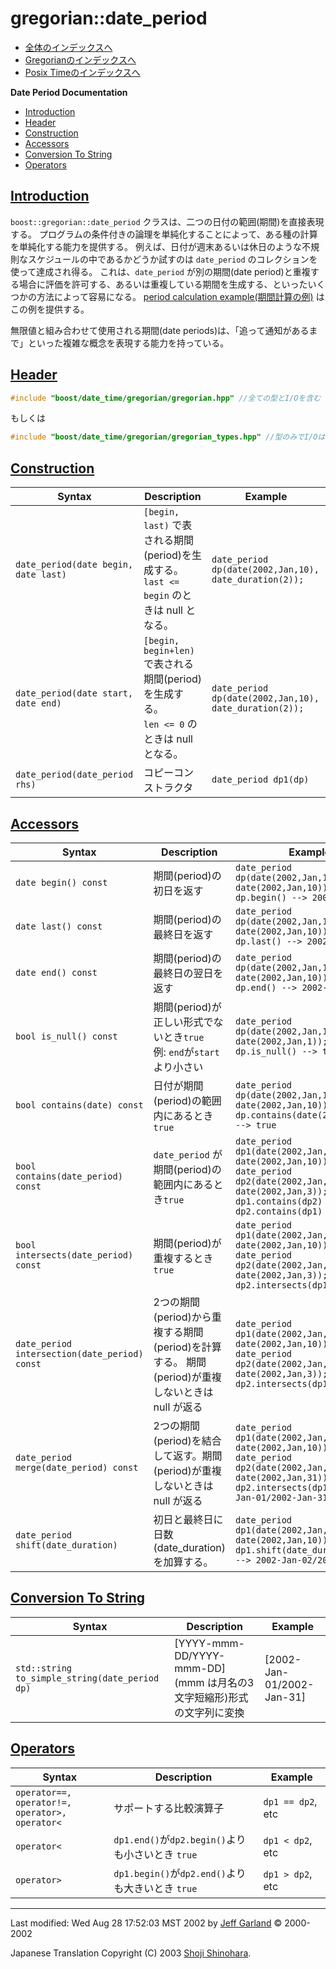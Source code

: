 # gregorian::date_period

- [全体のインデックスへ](../date_time.md)
- [Gregorianのインデックスへ](gregorian.md)
- [Posix Timeのインデックスへ](posix_time.md)

**Date Period Documentation**

- [Introduction](#introduction)
- [Header](#header)
- [Construction](#construction)
- [Accessors](#accessors)
- [Conversion To String](#conversion-to-string)
- [Operators](#operators)


## <a id="introduction" href="#introduction">Introduction</a>
`boost::gregorian::date_period` クラスは、二つの日付の範囲(期間)を直接表現する。 プログラムの条件付きの論理を単純化することによって、ある種の計算を単純化する能力を提供する。 例えば、日付が週末あるいは休日のような不規則なスケジュールの中であるかどうか試すのは `date_period` のコレクションを使って達成され得る。 これは、`date_period` が別の期間(date period)と重複する場合に評価を許可する、あるいは重複している期間を生成する、といったいくつかの方法によって容易になる。 [period calculation example(期間計算の例)](period_calc.cpp.md) はこの例を提供する。

無限値と組み合わせて使用される期間(date periods)は、「追って通知があるまで」といった複雑な概念を表現する能力を持っている。


## <a id="header" href="#header">Header</a>
```cpp
#include "boost/date_time/gregorian/gregorian.hpp" //全ての型とI/Oを含む
```

もしくは

```cpp
#include "boost/date_time/gregorian/gregorian_types.hpp" //型のみでI/Oは含まない
```

## <a id="construction" href="#construction">Construction</a>

| Syntax | Description | Example |
|--------|-------------|---------|
| `date_period(date begin, date last)` | `[begin, last)` で表される期間(period)を生成する。<br/> `last <= begin` のときは null となる。 | `date_period dp(date(2002,Jan,10), date_duration(2));` |
| `date_period(date start, date end)` | `[begin, begin+len)`で表される期間(period)を生成する。<br/> `len <= 0` のときは null となる。 | `date_period dp(date(2002,Jan,10), date_duration(2));` |
| `date_period(date_period rhs)` | コピーコンストラクタ | `date_period dp1(dp)` |


## <a id="accessors" href="#accessors">Accessors</a>

| Syntax | Description | Example |
|--------|-------------|---------|
| `date begin() const` | 期間(period)の初日を返す | `date_period dp(date(2002,Jan,1), date(2002,Jan,10));`<br/> `dp.begin() --> 2002-Jan-01` |
| `date last() const`  | 期間(period)の最終日を返す | `date_period dp(date(2002,Jan,1), date(2002,Jan,10));`<br/> `dp.last() --> 2002-Jan-09` |
| `date end() const`   | 期間(period)の最終日の翌日を返す | `date_period dp(date(2002,Jan,1), date(2002,Jan,10));`<br/> `dp.end() --> 2002-Jan-10` |
| `bool is_null() const` | 期間(period)が正しい形式でないとき`true`<br/> 例: `end`が`start`より小さい | `date_period dp(date(2002,Jan,10), date(2002,Jan,1));`<br/> `dp.is_null() --> true` |
| `bool contains(date) const` | 日付が期間(period)の範囲内にあるとき`true` | `date_period dp(date(2002,Jan,1), date(2002,Jan,10));`<br/> `dp.contains(date(2002,Jan,2)) --> true` |
| `bool contains(date_period) const` | `date_period` が期間(period)の範囲内にあるとき`true` | `date_period dp1(date(2002,Jan,1), date(2002,Jan,10));`<br/> `date_period dp2(date(2002,Jan,2), date(2002,Jan,3));`<br/> `dp1.contains(dp2) --> true`<br/> `dp2.contains(dp1) --> false` |
| `bool intersects(date_period) const` | 期間(period)が重複するとき`true` | `date_period dp1(date(2002,Jan,1), date(2002,Jan,10));`<br/> `date_period dp2(date(2002,Jan,2), date(2002,Jan,3));`<br/> `dp2.intersects(dp1) --> true` |
| `date_period intersection(date_period) const` | 2つの期間(period)から重複する期間(period)を計算する。 期間(period)が重複しないときは null が返る | `date_period dp1(date(2002,Jan,1), date(2002,Jan,10));`<br/> `date_period dp2(date(2002,Jan,2), date(2002,Jan,3));`<br/> `dp2.intersects(dp1) --> dp2` |
| `date_period merge(date_period) const` | 2つの期間(period)を結合して返す。期間(period)が重複しないときは null が返る | `date_period dp1(date(2002,Jan,1), date(2002,Jan,10));`<br/> `date_period dp2(date(2002,Jan,9), date(2002,Jan,31));`<br/> `dp2.intersects(dp1) --> 2002-Jan-01/2002-Jan-31` |
| `date_period shift(date_duration)` | 初日と最終日に日数(date_duration)を加算する。 | `date_period dp1(date(2002,Jan,1), date(2002,Jan,10));`<br/> `dp1.shift(date_duration(1)); --> 2002-Jan-02/2002-Jan-11` |


## <a id="conversion-to-string" href="#conversion-to-string">Conversion To String</a>

| Syntax | Description | Example |
|--------|-------------|---------|
| `std::string to_simple_string(date_period dp)` | [YYYY-mmm-DD/YYYY-mmm-DD] (mmm は月名の3文字短縮形)形式の文字列に変換 | [2002-Jan-01/2002-Jan-31] |


## <a id="operators" href="#operators">Operators</a>

| Syntax | Description | Example |
|--------|-------------|---------|
| `operator==, operator!=,`<br/> `operator>, operator<` | サポートする比較演算子 | `dp1 == dp2`, etc |
| `operator<` | `dp1.end()`が`dp2.begin()`よりも小さいとき `true` | `dp1 < dp2`, etc |
| `operator>` | `dp1.begin()`が`dp2.end()`よりも大きいとき `true` | `dp1 > dp2`, etc |


***
Last modified: Wed Aug 28 17:52:03 MST 2002 by [Jeff Garland](mailto:jeff@crystalclearsoftware.com) © 2000-2002 

Japanese Translation Copyright (C) 2003 [Shoji Shinohara](mailto:sshino@cppll.jp).

